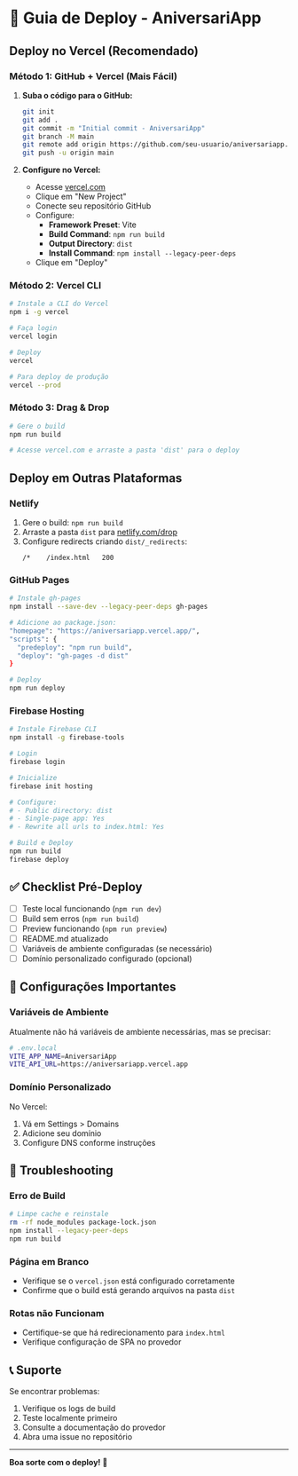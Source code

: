 # 🚀 Guia de Deploy - AniversariApp

## Deploy no Vercel (Recomendado)

### Método 1: GitHub + Vercel (Mais Fácil)

1. **Suba o código para o GitHub:**
   ```bash
   git init
   git add .
   git commit -m "Initial commit - AniversariApp"
   git branch -M main
   git remote add origin https://github.com/seu-usuario/aniversariapp.git
   git push -u origin main
   ```

2. **Configure no Vercel:**
   - Acesse [vercel.com](https://vercel.com)
   - Clique em "New Project"
   - Conecte seu repositório GitHub
   - Configure:
     - **Framework Preset**: Vite
     - **Build Command**: `npm run build`
     - **Output Directory**: `dist`
     - **Install Command**: `npm install --legacy-peer-deps`
   - Clique em "Deploy"

### Método 2: Vercel CLI

```bash
# Instale a CLI do Vercel
npm i -g vercel

# Faça login
vercel login

# Deploy
vercel

# Para deploy de produção
vercel --prod
```

### Método 3: Drag & Drop

```bash
# Gere o build
npm run build

# Acesse vercel.com e arraste a pasta 'dist' para o deploy
```

## Deploy em Outras Plataformas

### Netlify

1. Gere o build: `npm run build`
2. Arraste a pasta `dist` para [netlify.com/drop](https://app.netlify.com/drop)
3. Configure redirects criando `dist/_redirects`:
   ```
   /*    /index.html   200
   ```

### GitHub Pages

```bash
# Instale gh-pages
npm install --save-dev --legacy-peer-deps gh-pages

# Adicione ao package.json:
"homepage": "https://aniversariapp.vercel.app/",
"scripts": {
  "predeploy": "npm run build",
  "deploy": "gh-pages -d dist"
}

# Deploy
npm run deploy
```

### Firebase Hosting

```bash
# Instale Firebase CLI
npm install -g firebase-tools

# Login
firebase login

# Inicialize
firebase init hosting

# Configure:
# - Public directory: dist
# - Single-page app: Yes
# - Rewrite all urls to index.html: Yes

# Build e Deploy
npm run build
firebase deploy
```

## ✅ Checklist Pré-Deploy

- [ ] Teste local funcionando (`npm run dev`)
- [ ] Build sem erros (`npm run build`)
- [ ] Preview funcionando (`npm run preview`)
- [ ] README.md atualizado
- [ ] Variáveis de ambiente configuradas (se necessário)
- [ ] Domínio personalizado configurado (opcional)

## 🔧 Configurações Importantes

### Variáveis de Ambiente
Atualmente não há variáveis de ambiente necessárias, mas se precisar:

```bash
# .env.local
VITE_APP_NAME=AniversariApp
VITE_API_URL=https://aniversariapp.vercel.app
```

### Domínio Personalizado
No Vercel:
1. Vá em Settings > Domains
2. Adicione seu domínio
3. Configure DNS conforme instruções

## 🐛 Troubleshooting

### Erro de Build
```bash
# Limpe cache e reinstale
rm -rf node_modules package-lock.json
npm install --legacy-peer-deps
npm run build
```

### Página em Branco
- Verifique se o `vercel.json` está configurado corretamente
- Confirme que o build está gerando arquivos na pasta `dist`

### Rotas não Funcionam
- Certifique-se que há redirecionamento para `index.html`
- Verifique configuração de SPA no provedor

## 📞 Suporte

Se encontrar problemas:
1. Verifique os logs de build
2. Teste localmente primeiro
3. Consulte a documentação do provedor
4. Abra uma issue no repositório

---

**Boa sorte com o deploy! 🎉**

